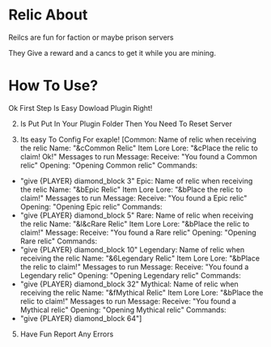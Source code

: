 # Relic About
Reilcs are fun for faction or maybe prison servers

They Give a reward and a cancs to get it while you are mining.
# How To Use?
Ok First Step Is Easy Dowload Plugin Right!

2) Is Put Put In Your Plugin Folder Then You Need To Reset Server

3) Its easy To Config For exaple!
[Common:
  Name of relic when receiving the relic
  Name: "&cCommon Relic"
  Item Lore
  Lore: "&cPlace the relic to claim! Ok!"
  Messages to run
  Message:
    Receive: "You found a Common relic"
    Opening: "Opening Common relic"
  Commands:
  - "give {PLAYER} diamond_block 3"
Epic:
  Name of relic when receiving the relic
  Name: "&bEpic Relic"
  Item Lore
  Lore: "&bPlace the relic to claim!"
  Messages to run
  Message:
    Receive: "You found a Epic relic"
    Opening: "Opening Epic relic"
  Commands:
  - "give {PLAYER} diamond_block 5"
Rare:
  Name of relic when receiving the relic
  Name: "&l&cRare Relic"
  Item Lore
  Lore: "&bPlace the relic to claim!"
  Message:
    Receive: "You found a Rare relic"
    Opening: "Opening Rare relic"
  Commands:
  - "give {PLAYER} diamond_block 10"
Legendary:
  Name of relic when receiving the relic
  Name: "&6Legendary Relic"
  Item Lore
  Lore: "&bPlace the relic to claim!"
  Messages to run
  Message:
    Receive: "You found a Legendary relic"
    Opening: "Opening Legendary relic"
  Commands:
  - "give {PLAYER} diamond_block 32"
Mythical:
  Name of relic when receiving the relic
  Name: "&fMythical Relic"
  Item Lore
  Lore: "&bPlace the relic to claim!"
  Messages to run
  Message:
    Receive: "You found a Mythical relic"
    Opening: "Opening Mythical relic"
  Commands:
  - "give {PLAYER} diamond_block 64"]


5) Have Fun Report Any Errors
